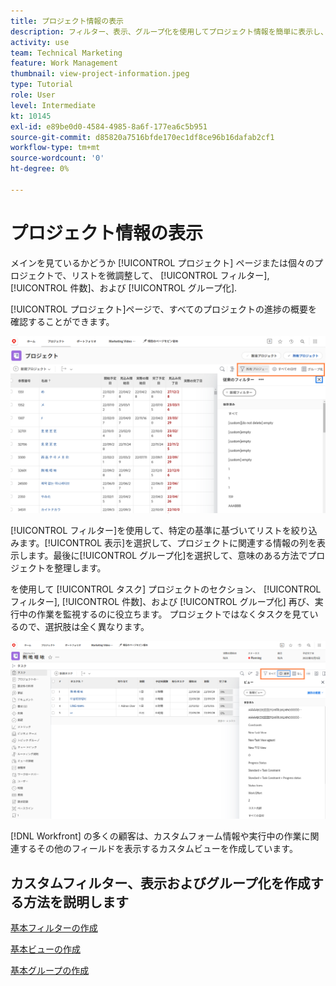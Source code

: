 ```yaml
---
title: プロジェクト情報の表示
description: フィルター、表示、グループ化を使用してプロジェクト情報を簡単に表示し、プロジェクトの管理に役立てる方法を学びます。
activity: use
team: Technical Marketing
feature: Work Management
thumbnail: view-project-information.jpeg
type: Tutorial
role: User
level: Intermediate
kt: 10145
exl-id: e89be0d0-4584-4985-8a6f-177ea6c5b951
source-git-commit: d85820a7516bfde170ec1df8ce96b16dafab2cf1
workflow-type: tm+mt
source-wordcount: '0'
ht-degree: 0%

---
```


# プロジェクト情報の表示

メインを見ているかどうか [!UICONTROL プロジェクト] ページまたは個々のプロジェクトで、リストを微調整して、 [!UICONTROL フィルター], [!UICONTROL 件数]、および [!UICONTROL グループ化].

[!UICONTROL プロジェクト]ページで、すべてのプロジェクトの進捗の概要を確認することができます。

![フィルターが表示されたプロジェクトページ](assets/planner-fund-project-page-fvg-copy.png)

[!UICONTROL フィルター]を使用して、特定の基準に基づいてリストを絞り込みます。[!UICONTROL 表示]を選択して、プロジェクトに関連する情報の列を表示します。最後に[!UICONTROL グループ化]を選択して、意味のある方法でプロジェクトを整理します。

を使用して [!UICONTROL タスク] プロジェクトのセクション、 [!UICONTROL フィルター], [!UICONTROL 件数]、および [!UICONTROL グループ化] 再び、実行中の作業を監視するのに役立ちます。 プロジェクトではなくタスクを見ているので、選択肢は全く異なります。

![ビューが表示されているプロジェクトタスクリスト](assets/planner-fund-task-list-fvg.png)

[!DNL Workfront] の多くの顧客は、カスタムフォーム情報や実行中の作業に関連するその他のフィールドを表示するカスタムビューを作成しています。

## カスタムフィルター、表示およびグループ化を作成する方法を説明します

[基本フィルターの作成](https://experienceleague.adobe.com/docs/workfront-learn/tutorials-workfront/reporting/basic-reporting/create-a-basic-filter.html?lang=en)

[基本ビューの作成](https://experienceleague.adobe.com/docs/workfront-learn/tutorials-workfront/reporting/basic-reporting/create-a-basic-view.html?lang=en)

[基本グループの作成](https://experienceleague.adobe.com/docs/workfront-learn/tutorials-workfront/reporting/basic-reporting/create-a-basic-grouping.html?lang=en)
